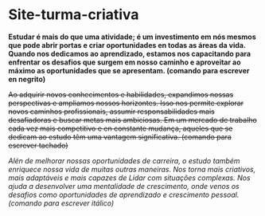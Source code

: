 # Site-turma-criativa

**Estudar é mais do que uma atividade; é um investimento em nós mesmos que pode abrir portas e criar oportunidades en todas as áreas da vida. Quando nos dedicamos ao aprendizado, estamos nos capacitando para enfrentar os desafios que surgem em nosso caminho e aproveitar ao máximo as oportunidades que se apresentam. (comando para escrever en negrito)**

~~Ao adquirir novos conhecimentos e habilidades, expandimos nossas perspectivas e ampliamos nossos horizontes. Isso nos permite explorar novos caminhos profissionais, assumir responsabilidades mais desafiadoras e buscar metas mais ambiciosas. Em um mercado de trabalho cada vez mais competitivo e en constante mudança, aqueles que se dedicam ao estudo têm uma vantagem significativa. (comando para escrever tachado)~~

*Alén de melhorar nossas oportunidades de carreira, o estudo também enriquece nossa vida de muitas outras maneiras. Nos torna mais criativos, mais adaptáveis e mais capazes de Lidar com situações complexas. Nos ajuda a desenvolver uma mentalidade de crescimento, onde venos os desafios como oportunidades de aprendizado e crescimento pessoal. (comando para escrever itálico)*

